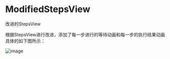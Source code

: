 # ModifiedStepsView
改进的StepsView

根据StepsView进行改进，添加了每一步进行的等待动画和每一步的执行结果动画
具体的如下图所示：


![image](https://github.com/YourAcountName/ProjectName/blob/master/device-2015-08-18-135551.png ) 
